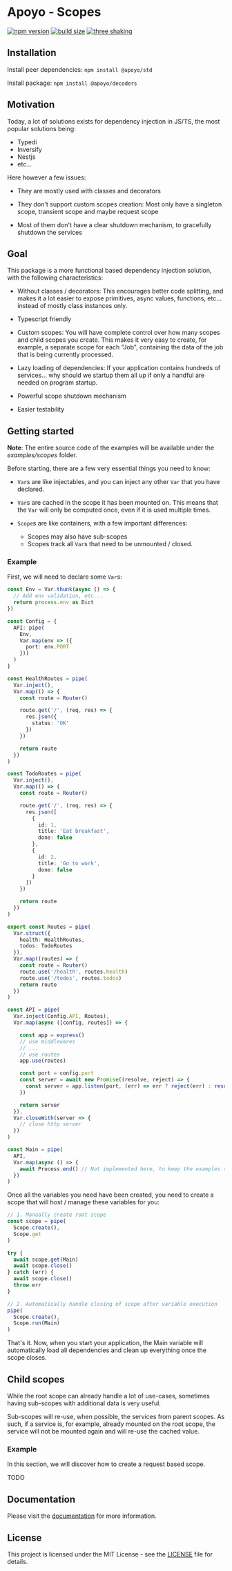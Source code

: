 # Apoyo - Scopes

[![npm version](https://badgen.net/npm/v/@apoyo/scopes)](https://www.npmjs.com/package/@apoyo/scopes)
[![build size](https://badgen.net/bundlephobia/min/@apoyo/scopes)](https://bundlephobia.com/result?p=@apoyo/scopes)
[![three shaking](https://badgen.net/bundlephobia/tree-shaking/@apoyo/scopes)](https://bundlephobia.com/result?p=@apoyo/scopes)

## Installation

Install peer dependencies:
`npm install @apoyo/std`

Install package:
`npm install @apoyo/decoders`

## Motivation

Today, a lot of solutions exists for dependency injection in JS/TS, the most popular solutions being:

- Typedi
- Inversify
- Nestjs
- etc...

Here however a few issues:

- They are mostly used with classes and decorators

- They don't support custom scopes creation: Most only have a singleton scope, transient scope and maybe request scope

- Most of them don't have a clear shutdown mechanism, to gracefully shutdown the services

## Goal

This package is a more functional based dependency injection solution, with the following characteristics:

- Without classes / decorators: This encourages better code splitting, and makes it a lot easier to expose primitives, async values, functions, etc... instead of mostly class instances only.

- Typescript friendly

- Custom scopes: You will have complete control over how many scopes and child scopes you create. This makes it very easy to create, for example, a separate scope for each "Job", containing the data of the job that is being currently processed.

- Lazy loading of dependencies: If your application contains hundreds of services... why should we startup them all up if only a handful are needed on program startup.

- Powerful scope shutdown mechanism

- Easier testability

## Getting started

**Note**: The entire source code of the examples will be available under the *examples/scopes* folder.

Before starting, there are a few very essential things you need to know:

- `Var`s are like injectables, and you can inject any other `Var` that you have declared.

- `Var`s are cached in the scope it has been mounted on. This means that the `Var` will only be computed once, even if it is used multiple times.

- `Scope`s are like containers, with a few important differences:
  - Scopes may also have sub-scopes
  - Scopes track all `Var`s that need to be unmounted / closed.

### Example

First, we will need to declare some `Var`s:

```ts
const Env = Var.thunk(async () => {
  // Add env validation, etc...
  return process.env as Dict
})

const Config = {
  API: pipe(
    Env, 
    Var.map(env => ({
      port: env.PORT
    }))
  )
}

const HealthRoutes = pipe(
  Var.inject(),
  Var.map(() => {
    const route = Router()

    route.get('/', (req, res) => {
      res.json({
        status: 'OK'
      })
    })

    return route
  })
)

const TodoRoutes = pipe(
  Var.inject(),
  Var.map(() => {
    const route = Router()

    route.get('/', (req, res) => {
      res.json([
        {
          id: 1,
          title: 'Eat breakfast',
          done: false
        },
        {
          id: 2,
          title: 'Go to work',
          done: false
        }
      ])
    })

    return route
  })
)

export const Routes = pipe(
  Var.struct({
    health: HealthRoutes,
    todos: TodoRoutes
  }),
  Var.map((routes) => {
    const route = Router()
    route.use('/health', routes.health)
    route.use('/todos', routes.todos)
    return route
  })
)

const API = pipe(
  Var.inject(Config.API, Routes),
  Var.map(async ([config, routes]) => {

    const app = express()
    // use middlewares
    // ...
    // use routes
    app.use(routes)

    const port = config.port
    const server = await new Promise((resolve, reject) => {
      const server = app.listen(port, (err) => err ? reject(err) : resolve(server))
    })

    return server
  }),
  Var.closeWith(server => {
    // close http server
  })
)

const Main = pipe(
  API,
  Var.map(async () => {
    await Process.end() // Not implemented here, to keep the examples shorter, look up the examples folder for the full implementation
  })
)
```

Once all the variables you need have been created, you need to create a scope that will host / manage these variables for you:

```ts
// 1. Manually create root scope
const scope = pipe(
  Scope.create(),
  Scope.get
)

try {
  await scope.get(Main)
  await scope.close()
} catch (err) {
  await scope.close()
  throw err
}

// 2. Automatically handle closing of scope after variable execution
pipe(
  Scope.create(),
  Scope.run(Main)
)
```

That's it. Now, when you start your application, the Main variable will automatically load all dependencies and clean up everything once the scope closes.

## Child scopes

While the root scope can already handle a lot of use-cases, sometimes having sub-scopes with additional data is very useful.

Sub-scopes will re-use, when possible, the services from parent scopes. As such, if a service is, for example, already mounted on the root scope, the service will not be mounted again and will re-use the cached value.

### Example

In this section, we will discover how to create a request based scope.

TODO

## Documentation

Please visit the [documentation](https://nx-apoyo.netlify.app/guide/decoders/getting-started.html) for more information.

## License

This project is licensed under the MIT License - see the [LICENSE](LICENSE) file for details.
